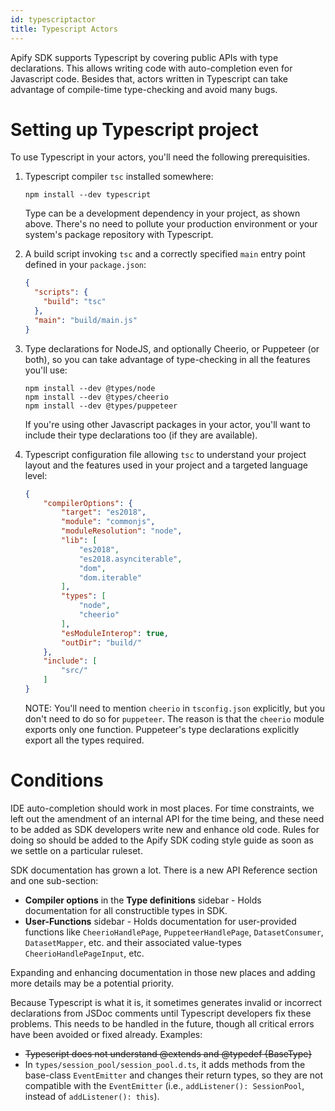 ```yaml
---
id: typescriptactor
title: Typescript Actors
---
```


Apify SDK supports Typescript by covering public APIs with type declarations. This
allows writing code with auto-completion even for Javascript code. Besides that,
actors written in Typescript can take advantage of compile-time type-checking and
avoid many bugs.

Setting up Typescript project
=============================

To use Typescript in your actors, you'll need the following prerequisities.

1. Typescript compiler `tsc` installed somewhere:

    ```shell script
    npm install --dev typescript
    ```

    Type can be a development dependency in your project, as shown above. There's no
    need to pollute your production environment or your system's package repository
    with Typescript.

2. A build script invoking `tsc` and a correctly specified `main` entry point defined
   in your `package.json`:

   ```json
   {
     "scripts": {
       "build": "tsc"
     },
     "main": "build/main.js"
   }
   ```

3. Type declarations for NodeJS, and optionally Cheerio, or Puppeteer (or both), so
   you can take advantage of type-checking in all the features you'll use:

   ```shell script
   npm install --dev @types/node
   npm install --dev @types/cheerio
   npm install --dev @types/puppeteer
   ```

   If you're using other Javascript packages in your actor, you'll want to include their
   type declarations too (if they are available).

4. Typescript configuration file allowing `tsc` to understand your project layout and
   the features used in your project and a targeted language level:

   ```json
   {
       "compilerOptions": {
           "target": "es2018",
           "module": "commonjs",
           "moduleResolution": "node",
           "lib": [
               "es2018",
               "es2018.asynciterable",
               "dom",
               "dom.iterable"
           ],
           "types": [
               "node",
               "cheerio"
           ],
           "esModuleInterop": true,
           "outDir": "build/"
       },
       "include": [
           "src/"
       ]
   }
   ```

   NOTE: You'll need to mention `cheerio` in `tsconfig.json` explicitly, but you don't
   need to do so for `puppeteer`. The reason is that the `cheerio` module exports only
   one function. Puppeteer's type declarations explicitly export all the types required.

Conditions
==========

IDE auto-completion should work in most places. For time constraints, we left out
the amendment of an internal API for the time being, and these need to be added as
SDK developers write new and enhance old code. Rules for doing so should be
added to the Apify SDK coding style guide as soon as we settle on a particular
ruleset.

SDK documentation has grown a lot. There is a new API Reference section and one
sub-section:

- **Compiler options** in the **Type definitions** sidebar - Holds documentation for
  all constructible types in SDK.
- **User-Functions** sidebar - Holds documentation for user-provided functions like
  `CheerioHandlePage`, `PuppeteerHandlePage`, `DatasetConsumer`, `DatasetMapper`, etc.
  and their associated value-types `CheerioHandlePageInput`, etc.

Expanding and enhancing documentation in those new places and adding more
details may be a potential priority.


Because Typescript is what it is, it sometimes generates invalid or incorrect
declarations from JSDoc comments until Typescript developers fix these problems.
This needs to be handled in the future, though all critical errors have been avoided
or fixed already. Examples:

- ~~Typescript does not understand @extends and @typedef {BaseType}~~
- In `types/session_pool/session_pool.d.ts`, it adds methods from the base-class
  `EventEmitter` and changes their return types, so they are not compatible with the
  `EventEmitter` (i.e., `addListener(): SessionPool`, instead of `addListener(): this`).
